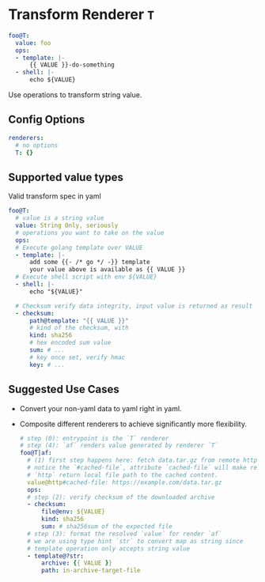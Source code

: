# Transform Renderer `T`

```yaml
foo@T:
  value: foo
  ops:
  - template: |-
      {{ VALUE }}-do-something
  - shell: |-
      echo ${VALUE}
```

Use operations to transform string value.

## Config Options

```yaml
renderers:
  # no options
  T: {}
```

## Supported value types

Valid transform spec in yaml

```yaml
foo@T:
  # value is a string value
  value: String Only, seriously
  # operations you want to take on the value
  ops:
  # Execute golang template over VALUE
  - template: |-
      add some {{- /* go */ -}} template
      your value above is available as {{ VALUE }}
  # Execute shell script with env ${VALUE}
  - shell: |-
      echo "${VALUE}"

  # Checksum verify data integrity, input value is returned as result
  - checksum:
      path@template: "{{ VALUE }}"
      # kind of the checksum, with
      kind: sha256
      # hex encoded sum value
      sum: # ...
      # key once set, verify hmac
      key: # ...
```

## Suggested Use Cases

- Convert your non-yaml data to yaml right in yaml.
- Composite different renderers to achieve significantly more flexibility.

  ```yaml
  # step (0): entrypoint is the `T` renderer
  # step (4): `af` renders value generated by renderer `T`
  foo@T|af:
    # (1) first step happens here: fetch data.tar.gz from remote http endpoint
    # notice the `#cached-file`, attribute `cached-file` will make renderer
    # `http` return local file path to the cached content.
    value@http#cached-file: https://example.com/data.tar.gz
    ops:
    # step (2): verify checksum of the downloaded archive
    - checksum:
        file@env: ${VALUE}
        kind: sha256
        sum: # sha256sum of the expected file
    # step (3): format the resolved `value` for render `af`
    # we are using type hint `str` to convert map as string since
    # template operation only accepts string value
    - template@?str:
        archive: {{ VALUE }}
        path: in-archive-target-file
  ```
